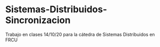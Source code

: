 # Sistemas-Distribuidos-Sincronizacion
Trabajo en clases 14/10/20 para la cátedra de Sistemas Distribuidos en FRCU
